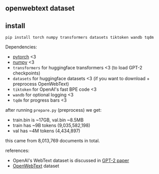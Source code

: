 
## openwebtext dataset

## install

```
pip install torch numpy transformers datasets tiktoken wandb tqdm
```

Dependencies:

- [pytorch](https://pytorch.org) <3
- [numpy](https://numpy.org/install/) <3
-  `transformers` for huggingface transformers <3 (to load GPT-2 checkpoints)
-  `datasets` for huggingface datasets <3 (if you want to download + preprocess OpenWebText)
-  `tiktoken` for OpenAI's fast BPE code <3
-  `wandb` for optional logging <3
-  `tqdm` for progress bars <3

after running `prepare.py` (preprocess) we get:

- train.bin is ~17GB, val.bin ~8.5MB
- train has ~9B tokens (9,035,582,198)
- val has ~4M tokens (4,434,897)

this came from 8,013,769 documents in total.

references:

- OpenAI's WebText dataset is discussed in [GPT-2 paper](https://d4mucfpksywv.cloudfront.net/better-language-models/language_models_are_unsupervised_multitask_learners.pdf)
- [OpenWebText](https://skylion007.github.io/OpenWebTextCorpus/) dataset
